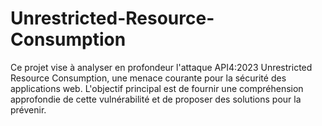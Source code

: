 # Unrestricted-Resource-Consumption
Ce projet vise à analyser en profondeur l'attaque API4:2023 Unrestricted Resource Consumption, une menace courante pour la sécurité des applications web. L'objectif principal est de fournir une compréhension approfondie de cette vulnérabilité et de proposer des solutions pour la prévenir.
